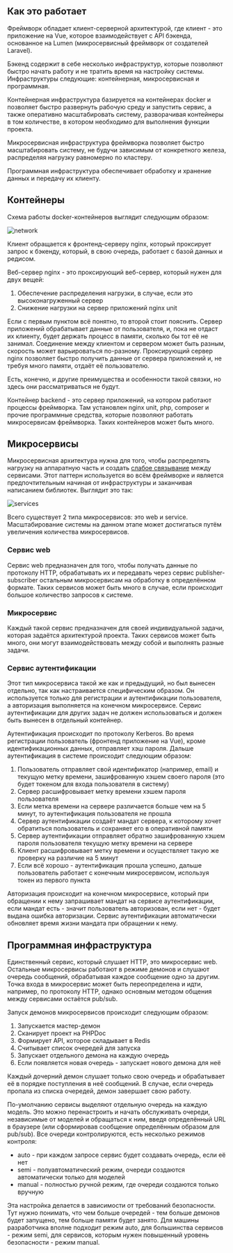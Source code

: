 ## Как это работает

Фреймворк обладает клиент-серверной архитектурой, где клиент - это приложение на Vue, которое взаимодействует с API бэкенда, основанное на Lumen (микросервисный фреймворк от создателей Laravel).

Бэкенд содержит в себе несколько инфраструктур, которые позволяют быстро начать работу и не тратить время на настройку системы. Инфраструктуры следующие: контейнерная, микросервисная и программная.

Контейнерная инфраструктура базируется на контейнерах docker и позволяет быстро развернуть рабочую среду и запустить сервис, а также оперативно масштабировать систему, разворачивая контейнеры в том количестве, в котором необходимо для выполнения функции проекта.

Микросервисная инфраструктура фреймворка позволяет быстро масштабировать систему, не будучи зависимым от конкретного железа, распределяя нагрузку равномерно по кластеру.

Программная инфраструктура обеспечивает обработку и хранение данных и передачу их клиенту.

## Контейнеры

Схема работы docker-контейнеров выглядит следующим образом:

![network](uploads/86cafa4694ca758fb15e46648e213dd9/network.png)

Клиент обращается к фронтенд-серверу nginx, который проксирует запрос к бэкенду, который, в свою очередь, работает с базой данных и редисом.

Веб-сервер nginx - это проксирующий веб-сервер, который нужен для двух вещей:

1. Обеспечение распределения нагрузки, в случае, если это высоконагруженный сервер
1. Снижение нагрузки на сервер приложений nginx unit

Если с первым пунктом всё понятно, то второй стоит пояснить. Сервер приложений обрабатывает данные от пользователя, и, пока не отдаст их клиенту, будет держать процесс в памяти, сколько бы тот её не занимал. Соединение между клиентом и сервером может быть разным, скорость может варьироваться по-разному. Проксирующий сервер nginx позволяет быстро получить данные от сервера приложений и, не требуя много памяти, отдаёт её пользователю.

Есть, конечно, и другие преимущества и особенности такой связки, но здесь они рассматриваться не будут.

Контейнер backend - это сервер приложений, на котором работают процессы фреймворка. Там установлен nginx unit, php, composer и прочие программные средства, которые позволяют работать микросервисам фреймворка. Таких контейнеров может быть много.

## Микросервисы

Микросервисная архитектура нужна для того, чтобы распределять нагрузку на аппаратную часть и создать [слабое связывание](https://ru.wikipedia.org/wiki/%D0%97%D0%B0%D1%86%D0%B5%D0%BF%D0%BB%D0%B5%D0%BD%D0%B8%D0%B5_(%D0%BF%D1%80%D0%BE%D0%B3%D1%80%D0%B0%D0%BC%D0%BC%D0%B8%D1%80%D0%BE%D0%B2%D0%B0%D0%BD%D0%B8%D0%B5)) между сервисами. Этот паттерн используется во всём фреймворке и является предпочтительным начиная от инфраструктуры и заканчивая написанием библиотек. Выглядит это так:

![services](uploads/42c0265a3e4181cada8c6cf737403bc0/services.png)

Всего существует 2 типа микросервисов: это web и service. Масштабирование системы на данном этапе может достигаться путём увеличения количества микросервисов.

### Сервис web

Сервис web предназначен для того, чтобы получать данные по протоколу HTTP, обрабатывать их и передавать через сервис publisher-subscriber остальным микросервисам на обработку в определённом формате. Таких сервисов может быть много в случае, если происходит большое количество запросов к системе.

### Микросервис

Каждый такой сервис предназначен для своей индивидуальной задачи, которая задаётся архитектурой проекта. Таких сервисов может быть много, они могут взаимодействовать между собой и выполнять разные задачи.

### Сервис аутентификации

Этот тип микросервиса такой же как и предыдущий, но был вынесен отдельно, так как настраивается специфическим образом. Он используется только для регистрации и аутентификации пользователя, а авторизация выполняется на конечном микросервисе. Сервис аутентификации для других задач не должен использоваться и должен быть вынесен в отдельный контейнер.

Аутентификация происходит по протоколу Kerberos. Во время регистрации пользователь (фронтенд приложение на Vue), кроме идентификационных данных, отправляет хэш пароля. Дальше аутентификация в системе происходит следующим образом:

1. Пользователь отправляет свой идентификатор (например, email) и текущую метку времени, зашифрованную хэшем своего пароля (это будет токеном для входа пользователя в систему)
1. Сервер расшифровывает метку времени хэшем пароля пользователя
1. Если метка времени на сервере различается больше чем на 5 минут, то аутентификация пользователя не прошла
1. Сервер аутентификации создаёт мандат сервера, к которому хочет обратиться пользователь и сохраняет его в оперативной памяти
1. Сервер аутентификации отправляет обратно зашифрованную хэшем пароля пользователя текущую метку времени на сервере
1. Клиент расшифровывает метку времени и осуществляет такую же проверку на различие на 5 минут
1. Если всё хорошо - аутентификация прошла успешно, дальше пользователь работает с конечным микросервисом, используя токен из первого пункта

Авторизация происходит на конечном микросервисе, который при обращении к нему запрашивает мандат на сервисе аутентификации, если мандат есть - значит пользователь авторизован, если нет - будет выдана ошибка авторизации. Сервис аутентификации автоматически обновляет время жизни мандата при обращении к нему.

## Программная инфраструктура

Единственный сервис, который слушает HTTP, это микросервис web. Остальные микросервисы работают в режиме демонов и слушают очередь сообщений, обрабатывая каждое сообщение одно за другим. Точка входа в микросервис может быть переопределена и идти, например, по протоколу HTTP, однако основным методом общения между сервисами остаётся pub/sub.

Запуск демонов микросервисов происходит следующим образом:

1. Запускается мастер-демон
1. Сканирует проект на PHPDoc
1. Формирует API, которое складывает в Redis
1. Считывает список очередей для запуска
1. Запускает отдельного демона на каждую очередь
1. Если появляется новая очередь - запускает нового демона для неё

Каждый дочерний демон слушает только свою очередь и обрабатывает её в порядке поступления в неё сообщений. В случае, если очередь пропала из списка очередей, демон завершает свою работу.

По-умолчанию сервисы выделяют отдельную очередь на каждую модель. Это можно перенастроить и начать обслуживать очереди, независимые от моделей и обращаться к ним, введя определённый URL в браузере (или сформировав сообщение определённым образом для pub/sub). Все очереди контролируются, есть несколько режимов контроля:

* auto - при каждом запросе сервис будет создавать очередь, если её нет
* semi - полуавтоматический режим, очереди создаются автоматически только для моделей
* manual - полностью ручной режим, где очереди создаются только вручную

Эта настройка делается в зависимости от требований безопасности. Тут нужно понимать, что чем больше очередей - тем больше демонов будет запущено, тем больше памяти будет занято. Для машины разработчика вполне подходит режим auto, для большинства сервисов - режим semi, для сервисов, которым нужен повышенный уровень безопасности - режим manual.